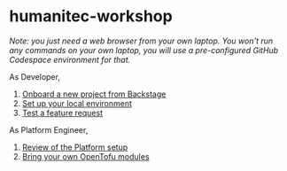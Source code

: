 # humanitec-workshop

_Note: you just need a web browser from your own laptop. You won't run any commands on your own laptop, you will use a pre-configured GitHub Codespace environment for that._

As Developer,
1. [Onboard a new project from Backstage](backstage.md)
2. [Set up your local environment](codespace.md)
3. [Test a feature request](pr.md)

As Platform Engineer,
1. [Review of the Platform setup](platform.md)
2. [Bring your own OpenTofu modules](opentofu.md)